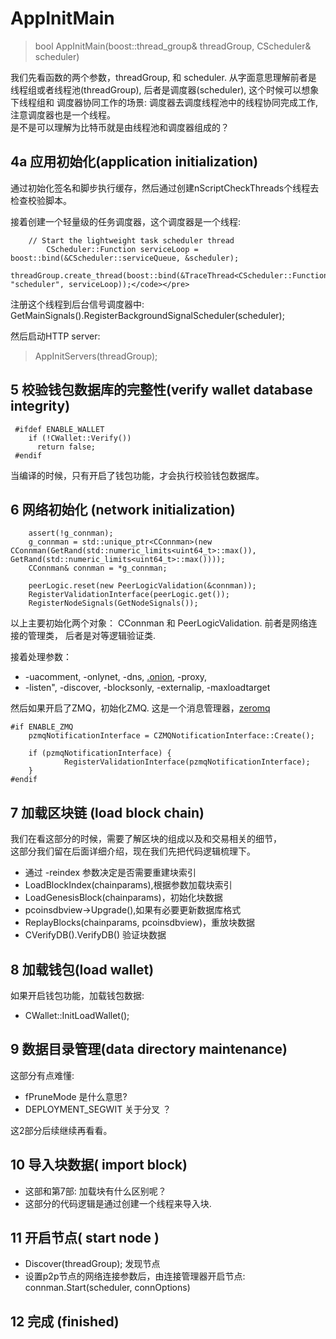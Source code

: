 # AppInitMain

>bool AppInitMain(boost::thread_group& threadGroup, CScheduler& scheduler)

我们先看函数的两个参数，threadGroup, 和 scheduler. 从字面意思理解前者是
线程组或者线程池(threadGroup), 后者是调度器(scheduler), 这个时候可以想象下线程组和
调度器协同工作的场景: 调度器去调度线程池中的线程协同完成工作,注意调度器也是一个线程。     
是不是可以理解为比特币就是由线程池和调度器组成的？

## 4a 应用初始化(application initialization)
通过初始化签名和脚步执行缓存，然后通过创建nScriptCheckThreads个线程去检查校验脚本。

接着创建一个轻量级的任务调度器，这个调度器是一个线程:           

	    // Start the lightweight task scheduler thread                  
    	    CScheduler::Function serviceLoop = boost::bind(&CScheduler::serviceQueue, &scheduler);                             
    	    threadGroup.create_thread(boost::bind(&TraceThread<CScheduler::Function>, "scheduler", serviceLoop));</code></pre>		                         
                   
注册这个线程到后台信号调度器中:
	    GetMainSignals().RegisterBackgroundSignalScheduler(scheduler);                 
                       
然后启动HTTP server:         
>AppInitServers(threadGroup);            

## 5 校验钱包数据库的完整性(verify wallet database integrity)
     #ifdef ENABLE_WALLET                  
        if (!CWallet::Verify())                  
          return false;                   
     #endif                  
   
当编译的时候，只有开启了钱包功能，才会执行校验钱包数据库。

## 6 网络初始化 (network initialization)      
	    assert(!g_connman);
	    g_connman = std::unique_ptr<CConnman>(new CConnman(GetRand(std::numeric_limits<uint64_t>::max()), GetRand(std::numeric_limits<uint64_t>::max())));
	    CConnman& connman = *g_connman;

	    peerLogic.reset(new PeerLogicValidation(&connman));
	    RegisterValidationInterface(peerLogic.get());
	    RegisterNodeSignals(GetNodeSignals());      
以上主要初始化两个对象： CConnman 和 PeerLogicValidation. 前者是网络连接的管理类， 后者是对等逻辑验证类.                   

接着处理参数：                     
* -uacomment, -onlynet, -dns, [.onion][onion], -proxy,                                
* -listen", -discover, -blocksonly, -externalip, -maxloadtarget                      

然后如果开启了ZMQ，初始化ZMQ. 这是一个消息管理器，[zeromq][zmq]
<pre><code>#if ENABLE_ZMQ 
    pzmqNotificationInterface = CZMQNotificationInterface::Create();

    if (pzmqNotificationInterface) {
            RegisterValidationInterface(pzmqNotificationInterface);
    }
#endif</code></pre>		

## 7 加载区块链 (load block chain)
我们在看这部分的时候，需要了解区块的组成以及和交易相关的细节，                     
这部分我们留在后面详细介绍，现在我们先把代码逻辑梳理下。
* 通过 -reindex 参数决定是否需要重建块索引
* LoadBlockIndex(chainparams),根据参数加载块索引
* LoadGenesisBlock(chainparams)，初始化块数据
* pcoinsdbview->Upgrade(),如果有必要更新数据库格式
* ReplayBlocks(chainparams, pcoinsdbview)，重放块数据
* CVerifyDB().VerifyDB() 验证块数据                  

## 8 加载钱包(load wallet)
如果开启钱包功能，加载钱包数据:       
* CWallet::InitLoadWallet();


## 9 数据目录管理(data directory maintenance)
这部分有点难懂: 
* fPruneMode 是什么意思?
* DEPLOYMENT_SEGWIT 关于分叉 ？

这2部分后续继续再看看。

## 10 导入块数据( import block)
* 这部和第7部: 加载块有什么区别呢？
* 这部分的代码逻辑是通过创建一个线程来导入块.

## 11 开启节点( start node ) 
* Discover(threadGroup); 发现节点
* 设置p2p节点的网络连接参数后，由连接管理器开启节点: connman.Start(scheduler, connOptions)

## 12 完成 (finished)









[onion]:https://en.wikipedia.org/wiki/.onion
[zmq]:http://zeromq.org